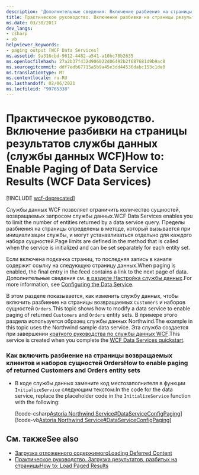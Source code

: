 ```yaml
---
description: 'Дополнительные сведения: Включение разбиения на страницы результатов службы данных (службы данных WCF)'
title: Практическое руководство. Включение разбивки на страницы результатов службы данных (службы данных WCF)
ms.date: 03/30/2017
dev_langs:
- csharp
- vb
helpviewer_keywords:
- paging output [WCF Data Services]
ms.assetid: 9a316cbd-9612-4482-a541-a10bc78b2635
ms.openlocfilehash: 27a2b37f432d906022d06492b2f687681d9b9ac8
ms.sourcegitcommit: ddf7edb67715a5b9a45e3dd44536dabc153c1de0
ms.translationtype: MT
ms.contentlocale: ru-RU
ms.lasthandoff: 02/06/2021
ms.locfileid: "99765338"
---
```

# <a name="how-to-enable-paging-of-data-service-results-wcf-data-services"></a><span data-ttu-id="6f535-103">Практическое руководство. Включение разбивки на страницы результатов службы данных (службы данных WCF)</span><span class="sxs-lookup"><span data-stu-id="6f535-103">How to: Enable Paging of Data Service Results (WCF Data Services)</span></span>

[!INCLUDE [wcf-deprecated](~/includes/wcf-deprecated.md)]

<span data-ttu-id="6f535-104">Службы данных WCF позволяет ограничить количество сущностей, возвращаемых запросом службы данных.</span><span class="sxs-lookup"><span data-stu-id="6f535-104">WCF Data Services enables you to limit the number of entities returned by a data service query.</span></span> <span data-ttu-id="6f535-105">Пределы разбиения на страницы определены в методе, который вызывается при инициализации службы, и могут устанавливаться отдельно для каждого набора сущностей.</span><span class="sxs-lookup"><span data-stu-id="6f535-105">Page limits are defined in the method that is called when the service is initialized and can be set separately for each entity set.</span></span>  
  
 <span data-ttu-id="6f535-106">Если включена подкачка страниц, то последняя запись в канале содержит ссылку на следующую страницу данных.</span><span class="sxs-lookup"><span data-stu-id="6f535-106">When paging is enabled, the final entry in the feed contains a link to the next page of data.</span></span> <span data-ttu-id="6f535-107">Дополнительные сведения см. [в разделе Настройка службы данных](configuring-the-data-service-wcf-data-services.md).</span><span class="sxs-lookup"><span data-stu-id="6f535-107">For more information, see [Configuring the Data Service](configuring-the-data-service-wcf-data-services.md).</span></span>  
  
 <span data-ttu-id="6f535-108">В этом разделе показывается, как изменить службу данных, чтобы включить разбиение на страницы возвращаемых `Customers` и наборов сущностей `Orders`.</span><span class="sxs-lookup"><span data-stu-id="6f535-108">This topic shows how to modify a data service to enable paging of returned `Customers` and `Orders` entity sets.</span></span> <span data-ttu-id="6f535-109">В примере этого раздела используется образец службы данных Northwind.</span><span class="sxs-lookup"><span data-stu-id="6f535-109">The example in this topic uses the Northwind sample data service.</span></span> <span data-ttu-id="6f535-110">Эта служба создается при завершении [краткого руководства по службы данных WCF](quickstart-wcf-data-services.md).</span><span class="sxs-lookup"><span data-stu-id="6f535-110">This service is created when you complete the [WCF Data Services quickstart](quickstart-wcf-data-services.md).</span></span>  
  
### <a name="how-to-enable-paging-of-returned-customers-and-orders-entity-sets"></a><span data-ttu-id="6f535-111">Как включить разбиение на страницы возвращаемых клиентов и наборов сущностей Orders</span><span class="sxs-lookup"><span data-stu-id="6f535-111">How to enable paging of returned Customers and Orders entity sets</span></span>  
  
- <span data-ttu-id="6f535-112">В коде службы данных замените код местозаполнителя в функции `InitializeService` следующим текстом:</span><span class="sxs-lookup"><span data-stu-id="6f535-112">In the code for the data service, replace the placeholder code in the `InitializeService` function with the following:</span></span>  
  
     [!code-csharp[Astoria Northwind Service#DataServiceConfigPaging](../../../../samples/snippets/csharp/VS_Snippets_Misc/astoria_northwind_service/cs/northwind.svc.cs#dataserviceconfigpaging)]
     [!code-vb[Astoria Northwind Service#DataServiceConfigPaging](../../../../samples/snippets/visualbasic/VS_Snippets_Misc/astoria_northwind_service/vb/northwind.svc.vb#dataserviceconfigpaging)]  
  
## <a name="see-also"></a><span data-ttu-id="6f535-113">См. также</span><span class="sxs-lookup"><span data-stu-id="6f535-113">See also</span></span>

- [<span data-ttu-id="6f535-114">Загрузка отложенного содержимого</span><span class="sxs-lookup"><span data-stu-id="6f535-114">Loading Deferred Content</span></span>](loading-deferred-content-wcf-data-services.md)
- [<span data-ttu-id="6f535-115">Практическое руководство. Загрузка результатов, разбитых на страницы</span><span class="sxs-lookup"><span data-stu-id="6f535-115">How to: Load Paged Results</span></span>](how-to-load-paged-results-wcf-data-services.md)
